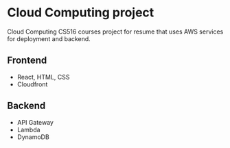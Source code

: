 # Cloud Computing project

Cloud Computing CS516 courses project for resume that uses AWS services for deployment and backend.

## Frontend

* React, HTML, CSS
* Cloudfront

## Backend 

* API Gateway
* Lambda
* DynamoDB
